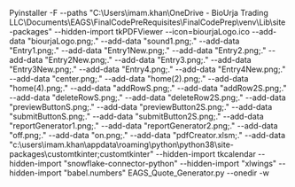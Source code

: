 Pyinstaller -F --paths "C:\Users\imam.khan\OneDrive - BioUrja Trading LLC\Documents\EAGS\FinalCodePreRequisites\FinalCodePrep\venv\Lib\site-packages" --hidden-import tkPDFViewer --icon=biourjaLogo.ico  --add-data "biourjaLogo.png;." --add-data "sound1.png;." --add-data "Entry1.png;." --add-data "Entry1New.png;." --add-data "Entry2.png;." --add-data "Entry2New.png;." --add-data "Entry3.png;." --add-data "Entry3New.png;." --add-data "Entry4.png;." --add-data "Entry4New.png;." --add-data "center.png;." --add-data "home(2).png;." --add-data "home(4).png;." --add-data "addRowS.png;." --add-data "addRow2S.png;." --add-data "deleteRowS.png;." --add-data "deleteRow2S.png;." --add-data "previewButtonS.png;." --add-data "previewButton2S.png;." --add-data "submitButtonS.png;." --add-data "submitButton2S.png;." --add-data "reportGenerator1.png;." --add-data "reportGenerator2.png;." --add-data "off.png;." --add-data "on.png;." --add-data "pdfCreator.xlsm;." --add-data "c:\users\imam.khan\appdata\roaming\python\python38\site-packages\customtkinter;customtkinter\" --hidden-import tkcalendar --hidden-import "snowflake-connector-python" --hidden-import "xlwings" --hidden-import "babel.numbers" EAGS_Quote_Generator.py --onedir -w